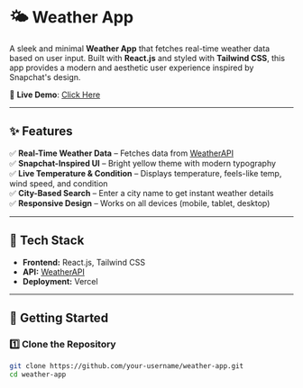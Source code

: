 # 🌤️ Weather App  

A sleek and minimal **Weather App** that fetches real-time weather data based on user input. Built with **React.js** and styled with **Tailwind CSS**, this app provides a modern and aesthetic user experience inspired by Snapchat's design.

🚀 **Live Demo**: [Click Here](https://weather-app-pi-nine-65.vercel.app/)  

---


## ✨ Features  
✅ **Real-Time Weather Data** – Fetches data from [WeatherAPI](https://www.weatherapi.com/)  
✅ **Snapchat-Inspired UI** – Bright yellow theme with modern typography  
✅ **Live Temperature & Condition** – Displays temperature, feels-like temp, wind speed, and condition  
✅ **City-Based Search** – Enter a city name to get instant weather details  
✅ **Responsive Design** – Works on all devices (mobile, tablet, desktop)  

---

## 🔧 Tech Stack  
- **Frontend:** React.js, Tailwind CSS  
- **API:** [WeatherAPI](https://www.weatherapi.com/)  
- **Deployment:** Vercel  

---

## 🚀 Getting Started  

### **1️⃣ Clone the Repository**
```sh
git clone https://github.com/your-username/weather-app.git
cd weather-app
